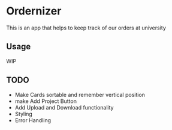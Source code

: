 # Ordernizer

This is an app that helps to keep track of our orders at university

## Usage

WIP

## TODO

- Make Cards sortable and remember vertical position
- make Add Project Button 
- Add Upload and Download functionality
- Styling
- Error Handling
